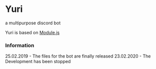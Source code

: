 # Yuri
a multipurpose discord bot

Yuri is based on [Module.js](https://github.com/KujouDev/Module.js)

### Information
25.02.2019 - The files for the bot are finally released
23.02.2020 - The Development has been stopped
